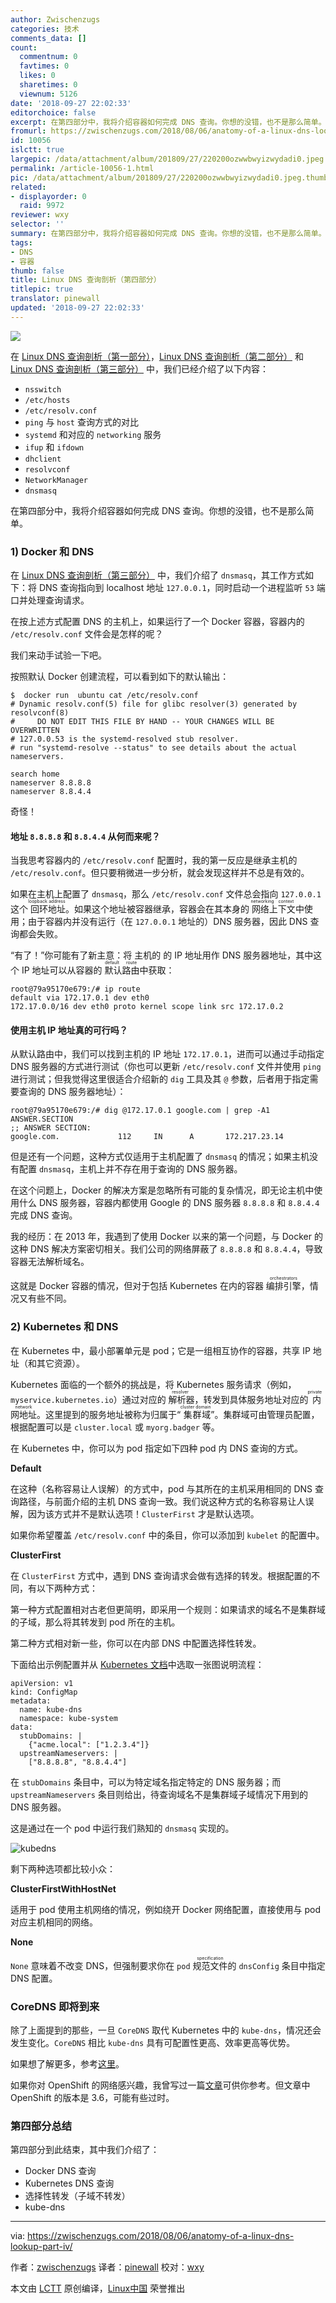 ```yaml
---
author: Zwischenzugs
categories: 技术
comments_data: []
count:
  commentnum: 0
  favtimes: 0
  likes: 0
  sharetimes: 0
  viewnum: 5126
date: '2018-09-27 22:02:33'
editorchoice: false
excerpt: 在第四部分中，我将介绍容器如何完成 DNS 查询。你想的没错，也不是那么简单。
fromurl: https://zwischenzugs.com/2018/08/06/anatomy-of-a-linux-dns-lookup-part-iv/
id: 10056
islctt: true
largepic: /data/attachment/album/201809/27/220200ozwwbwyizwydadi0.jpeg
permalink: /article-10056-1.html
pic: /data/attachment/album/201809/27/220200ozwwbwyizwydadi0.jpeg.thumb.jpg
related:
- displayorder: 0
  raid: 9972
reviewer: wxy
selector: ''
summary: 在第四部分中，我将介绍容器如何完成 DNS 查询。你想的没错，也不是那么简单。
tags:
- DNS
- 容器
thumb: false
title: Linux DNS 查询剖析（第四部分）
titlepic: true
translator: pinewall
updated: '2018-09-27 22:02:33'
---
```


![](/data/attachment/album/201809/27/220200ozwwbwyizwydadi0.jpeg)


在 [Linux DNS 查询剖析（第一部分）](/article-9943-1.html)，[Linux DNS 查询剖析（第二部分）](/article-9949-1.html) 和 [Linux DNS 查询剖析（第三部分）](/article-9972-1.html) 中，我们已经介绍了以下内容：


* `nsswitch`
* `/etc/hosts`
* `/etc/resolv.conf`
* `ping` 与 `host` 查询方式的对比
* `systemd` 和对应的 `networking` 服务
* `ifup` 和 `ifdown`
* `dhclient`
* `resolvconf`
* `NetworkManager`
* `dnsmasq`


在第四部分中，我将介绍容器如何完成 DNS 查询。你想的没错，也不是那么简单。


### 1) Docker 和 DNS


在 [Linux DNS 查询剖析（第三部分）](/article-9972-1.html) 中，我们介绍了 `dnsmasq`，其工作方式如下：将 DNS 查询指向到 localhost 地址 `127.0.0.1`，同时启动一个进程监听 `53` 端口并处理查询请求。


在按上述方式配置 DNS 的主机上，如果运行了一个 Docker 容器，容器内的 `/etc/resolv.conf` 文件会是怎样的呢？


我们来动手试验一下吧。


按照默认 Docker 创建流程，可以看到如下的默认输出：



```
$  docker run  ubuntu cat /etc/resolv.conf
# Dynamic resolv.conf(5) file for glibc resolver(3) generated by resolvconf(8)
#     DO NOT EDIT THIS FILE BY HAND -- YOUR CHANGES WILL BE OVERWRITTEN
# 127.0.0.53 is the systemd-resolved stub resolver.
# run "systemd-resolve --status" to see details about the actual nameservers.

search home
nameserver 8.8.8.8
nameserver 8.8.4.4
```

奇怪！


#### 地址 `8.8.8.8` 和 `8.8.4.4` 从何而来呢？


当我思考容器内的 `/etc/resolv.conf` 配置时，我的第一反应是继承主机的 `/etc/resolv.conf`。但只要稍微进一步分析，就会发现这样并不总是有效的。


如果在主机上配置了 `dnsmasq`，那么 `/etc/resolv.conf` 文件总会指向 `127.0.0.1` 这个<ruby> 回环地址 <rt>  loopback address </rt></ruby>。如果这个地址被容器继承，容器会在其本身的<ruby> 网络上下文 <rt>  networking context </rt></ruby>中使用；由于容器内并没有运行（在 `127.0.0.1` 地址的）DNS 服务器，因此 DNS 查询都会失败。


“有了！”你可能有了新主意：将 主机的 的 IP 地址用作 DNS 服务器地址，其中这个 IP 地址可以从容器的<ruby> 默认路由 <rt>  default route </rt></ruby>中获取：



```
root@79a95170e679:/# ip route
default via 172.17.0.1 dev eth0
172.17.0.0/16 dev eth0 proto kernel scope link src 172.17.0.2
```

#### 使用主机 IP 地址真的可行吗？


从默认路由中，我们可以找到主机的 IP 地址 `172.17.0.1`，进而可以通过手动指定 DNS 服务器的方式进行测试（你也可以更新 `/etc/resolv.conf` 文件并使用 `ping` 进行测试；但我觉得这里很适合介绍新的 `dig` 工具及其 `@` 参数，后者用于指定需要查询的 DNS 服务器地址）：



```
root@79a95170e679:/# dig @172.17.0.1 google.com | grep -A1 ANSWER.SECTION
;; ANSWER SECTION:
google.com.             112     IN      A       172.217.23.14
```

但是还有一个问题，这种方式仅适用于主机配置了 `dnsmasq` 的情况；如果主机没有配置 `dnsmasq`，主机上并不存在用于查询的 DNS 服务器。


在这个问题上，Docker 的解决方案是忽略所有可能的复杂情况，即无论主机中使用什么 DNS 服务器，容器内都使用 Google 的 DNS 服务器 `8.8.8.8` 和 `8.8.4.4` 完成 DNS 查询。


我的经历：在 2013 年，我遇到了使用 Docker 以来的第一个问题，与 Docker 的这种 DNS 解决方案密切相关。我们公司的网络屏蔽了 `8.8.8.8` 和 `8.8.4.4`，导致容器无法解析域名。


这就是 Docker 容器的情况，但对于包括 Kubernetes 在内的容器 <ruby> 编排引擎 <rt>  orchestrators </rt></ruby>，情况又有些不同。


### 2) Kubernetes 和 DNS


在 Kubernetes 中，最小部署单元是 pod；它是一组相互协作的容器，共享 IP 地址（和其它资源）。


Kubernetes 面临的一个额外的挑战是，将 Kubernetes 服务请求（例如，`myservice.kubernetes.io`）通过对应的<ruby> 解析器 <rt>  resolver </rt></ruby>，转发到具体服务地址对应的<ruby> 内网地址 <rt>  private network </rt></ruby>。这里提到的服务地址被称为归属于“<ruby> 集群域 <rt>  cluster domain </rt></ruby>”。集群域可由管理员配置，根据配置可以是 `cluster.local` 或 `myorg.badger` 等。


在 Kubernetes 中，你可以为 pod 指定如下四种 pod 内 DNS 查询的方式。


**Default**


在这种（名称容易让人误解）的方式中，pod 与其所在的主机采用相同的 DNS 查询路径，与前面介绍的主机 DNS 查询一致。我们说这种方式的名称容易让人误解，因为该方式并不是默认选项！`ClusterFirst` 才是默认选项。


如果你希望覆盖 `/etc/resolv.conf` 中的条目，你可以添加到 `kubelet` 的配置中。


**ClusterFirst**


在 `ClusterFirst` 方式中，遇到 DNS 查询请求会做有选择的转发。根据配置的不同，有以下两种方式：


第一种方式配置相对古老但更简明，即采用一个规则：如果请求的域名不是集群域的子域，那么将其转发到 pod 所在的主机。


第二种方式相对新一些，你可以在内部 DNS 中配置选择性转发。


下面给出示例配置并从 [Kubernetes 文档](https://kubernetes.io/docs/tasks/administer-cluster/dns-custom-nameservers/#impacts-on-pods)中选取一张图说明流程：



```
apiVersion: v1
kind: ConfigMap
metadata:
  name: kube-dns
  namespace: kube-system
data:
  stubDomains: |
    {"acme.local": ["1.2.3.4"]}
  upstreamNameservers: |
    ["8.8.8.8", "8.8.4.4"]
```

在 `stubDomains` 条目中，可以为特定域名指定特定的 DNS 服务器；而 `upstreamNameservers` 条目则给出，待查询域名不是集群域子域情况下用到的 DNS 服务器。


这是通过在一个 pod 中运行我们熟知的 `dnsmasq` 实现的。


![kubedns](/data/attachment/album/201809/27/220238y708309mckx80x8k.png)


剩下两种选项都比较小众：


**ClusterFirstWithHostNet**


适用于 pod 使用主机网络的情况，例如绕开 Docker 网络配置，直接使用与 pod 对应主机相同的网络。


**None**


`None` 意味着不改变 DNS，但强制要求你在 `pod` <ruby> 规范文件 <rt>  specification </rt></ruby>的 `dnsConfig` 条目中指定 DNS 配置。


### CoreDNS 即将到来


除了上面提到的那些，一旦 `CoreDNS` 取代 Kubernetes 中的 `kube-dns`，情况还会发生变化。`CoreDNS` 相比 `kube-dns` 具有可配置性更高、效率更高等优势。


如果想了解更多，参考[这里](https://coredns.io/)。


如果你对 OpenShift 的网络感兴趣，我曾写过一篇[文章](https://zwischenzugs.com/2017/10/21/openshift-3-6-dns-in-pictures/)可供你参考。但文章中 OpenShift 的版本是 3.6，可能有些过时。


### 第四部分总结


第四部分到此结束，其中我们介绍了：


* Docker DNS 查询
* Kubernetes DNS 查询
* 选择性转发（子域不转发）
* kube-dns




---


via: <https://zwischenzugs.com/2018/08/06/anatomy-of-a-linux-dns-lookup-part-iv/>


作者：[zwischenzugs](https://zwischenzugs.com/) 译者：[pinewall](https://github.com/pinewall) 校对：[wxy](https://github.com/wxy)


本文由 [LCTT](https://github.com/LCTT/TranslateProject) 原创编译，[Linux中国](https://linux.cn/) 荣誉推出